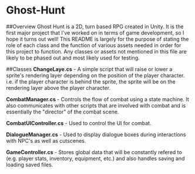 # Ghost-Hunt

##Overview
Ghost Hunt is a 2D, turn based RPG created in Unity. It is the first major project that I've worked on in terms of game development, so I hope it turns out well! This README is largely for the purpose of stating the role of each class and the function of various assets needed in order for this project to function. Any classes or assets not mentioned in this file are likely to be phased out and most likely used for testing.

##Classes
**ChangeLaye.cs** - A simple script that will raise or lower a sprite's rendering layer depending on the position of the player character. i.e. if the player character is behind the sprite, the sprite will be on the rendering layer above the player character. 

**CombatManager.cs** - Controls the flow of combat using a state machine. It also communicates with other scripts that are involved with combat and is essentially the "director" of the combat scene.

**CombatUIController.cs** - Used to control the UI for combat.

**DialogueManager.cs** - Used to display dialogue boxes during interactions with NPC's as well as cutscenes.

**GameController.cs** - Stores global data that will be constantly refered to (e.g. player stats, inventory, equipment, etc.) and also handles saving and loading saved files.
